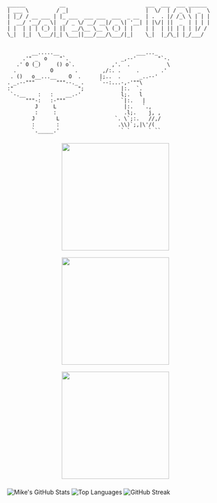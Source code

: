 ```
______           __                          ___  ___  ___ ______
| ___ \         / _|                         |  \/  | / _ \|  _  \
| |_/ / __ ___ | |_ ___  ___ ___  ___  _ __  | .  . |/ /_\ \ | | |
|  __/ '__/ _ \|  _/ _ \/ __/ __|/ _ \| '__| | |\/| ||  _  | | | |
| |  | | | (_) | ||  __/\__ \__ \ (_) | |    | |  | || | | | |/ /
\_|  |_|  \___/|_| \___||___/___/\___/|_|    \_|  |_/\_| |_/___/


        __.....__                         ___..._
     .'" _  o    "`.                 _,--'       "`-.
   .' O (_)     () o`.            ,'.  .            \
  .           O       .        ,/:. .     .       .'
 . ()   o__...__    O  .      |;..  .      _..--'
. _.--"""       """--._ .     `--:...-,-'""\
:"                     ";            |:.  `.
 `-.__    :   :    __.-'             l;.   l
      """-:   :-"""                  `|:.   |
         J     L                      |:.   `.,
         :     :                      .l;.    j, ,
        J       L                  `. \`;:.   //,/
        :       :                   .\\)`;,|\'/(
        `._____.'                    ` `      ` ``

```

<div align="center" style="display: flex; flex-wrap: wrap; justify-content: center;">
  <img src="manamind-vid.gif" width="250" style="margin: 8px;" />
  <img src="mad-demo.gif" width="250" style="margin: 8px;" />
  <img src="satan-vid.gif" width="250" style="margin: 8px;" />
</div>

![Mike's GitHub Stats](https://github-readme-stats.vercel.app/api?username=Professor-MAD&show_icons=true&theme=radical)
![Top Languages](https://github-readme-stats.vercel.app/api/top-langs/?username=Professor-MAD&layout=compact&theme=radical)
![GitHub Streak](https://streak-stats.demolab.com?user=Professor-MAD&theme=radical)
